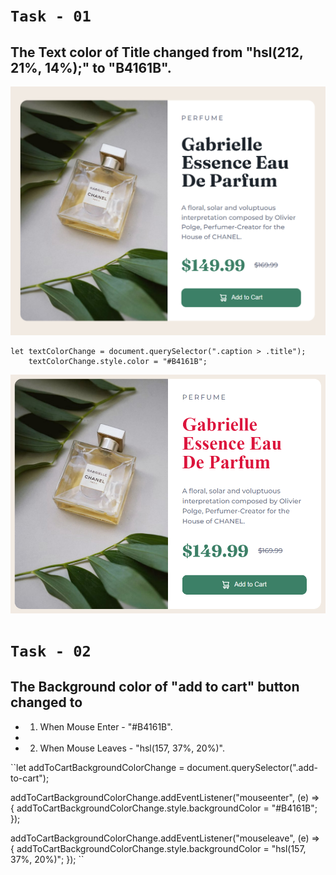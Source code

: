 # `Task - 01`

## The Text color of Title changed from "hsl(212, 21%, 14%);" to "B4161B".

![### **Before applying Code:**](./ass9.1-before.png)


```
let textColorChange = document.querySelector(".caption > .title");
    textColorChange.style.color = "#B4161B";
```

![### **After applying Code:**](./ass9.1-after.png)


# `Task - 02`

## The Background color of "add to cart" button changed to 
- 1. When Mouse Enter - "#B4161B".
- ![]()
- 2. When Mouse Leaves - "hsl(157, 37%, 20%)".


``let addToCartBackgroundColorChange = document.querySelector(".add-to-cart");

addToCartBackgroundColorChange.addEventListener("mouseenter", (e) => {
    addToCartBackgroundColorChange.style.backgroundColor = "#B4161B";
  });
  
  addToCartBackgroundColorChange.addEventListener("mouseleave", (e) => {
    addToCartBackgroundColorChange.style.backgroundColor = "hsl(157, 37%, 20%)";
  });
``  
